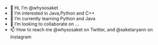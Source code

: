 - 👋 Hi, I’m @whysosaket
- 👀 I’m interested in Java,Python and C++
- 🌱 I’m currently learning Python and Java
- 💞️ I’m looking to collaborate on ...
- 📫 How to reach me @whysosaket on Twitter, and @saketaryann on Instagram

<!---
whysosaket/whysosaket is a ✨ special ✨ repository because its `README.md` (this file) appears on your GitHub profile.
You can click the Preview link to take a look at your changes.
--->
